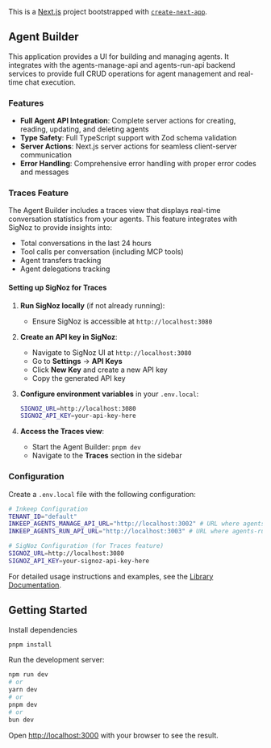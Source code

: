 This is a [Next.js](https://nextjs.org) project bootstrapped with [`create-next-app`](https://nextjs.org/docs/app/api-reference/cli/create-next-app).

## Agent Builder

This application provides a UI for building and managing agents. It integrates with the agents-manage-api and agents-run-api backend services to provide full CRUD operations for agent management and real-time chat execution.

### Features

- **Full Agent API Integration**: Complete server actions for creating, reading, updating, and deleting agents
- **Type Safety**: Full TypeScript support with Zod schema validation
- **Server Actions**: Next.js server actions for seamless client-server communication
- **Error Handling**: Comprehensive error handling with proper error codes and messages

### Traces Feature

The Agent Builder includes a traces view that displays real-time conversation statistics from your agents. This feature integrates with SigNoz to provide insights into:

- Total conversations in the last 24 hours
- Tool calls per conversation (including MCP tools)
- Agent transfers tracking
- Agent delegations tracking

#### Setting up SigNoz for Traces

1. **Run SigNoz locally** (if not already running):
   - Ensure SigNoz is accessible at `http://localhost:3080`

2. **Create an API key in SigNoz**:
   - Navigate to SigNoz UI at `http://localhost:3080`
   - Go to **Settings** → **API Keys**
   - Click **New Key** and create a new API key
   - Copy the generated API key

3. **Configure environment variables** in your `.env.local`:
   ```bash
   SIGNOZ_URL=http://localhost:3080
   SIGNOZ_API_KEY=your-api-key-here
   ```

4. **Access the Traces view**:
   - Start the Agent Builder: `pnpm dev`
   - Navigate to the **Traces** section in the sidebar

### Configuration

Create a `.env.local` file with the following configuration:

```bash
# Inkeep Configuration
TENANT_ID="default"
INKEEP_AGENTS_MANAGE_API_URL="http://localhost:3002" # URL where agents-manage-api is running
INKEEP_AGENTS_RUN_API_URL="http://localhost:3003" # URL where agents-run-api is running

# SigNoz Configuration (for Traces feature)
SIGNOZ_URL=http://localhost:3080
SIGNOZ_API_KEY=your-signoz-api-key-here
```

For detailed usage instructions and examples, see the [Library Documentation](./src/lib/README.md).

## Getting Started

Install dependencies
```bash
pnpm install
```

Run the development server:

```bash
npm run dev
# or
yarn dev
# or
pnpm dev
# or
bun dev
```

Open [http://localhost:3000](http://localhost:3000) with your browser to see the result.
